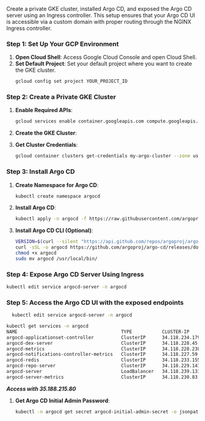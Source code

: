 Create a private GKE cluster, installed Argo CD, and exposed the Argo CD server using an Ingress controller. This setup ensures that your Argo CD UI is accessible via a custom domain with proper routing through the NGINX Ingress controller.

### Step 1: Set Up Your GCP Environment

1. **Open Cloud Shell**: Access Google Cloud Console and open Cloud Shell.
2. **Set Default Project**: Set your default project where you want to create the GKE cluster.
   ```sh
   gcloud config set project YOUR_PROJECT_ID
   ```

### Step 2: Create a Private GKE Cluster

1. **Enable Required APIs**:
   ```sh
   gcloud services enable container.googleapis.com compute.googleapis.com
   ```

2. **Create the GKE Cluster**:

3. **Get Cluster Credentials**:
   ```sh
   gcloud container clusters get-credentials my-argo-cluster --zone us-central1-a
   ```

### Step 3: Install Argo CD

1. **Create Namespace for Argo CD**:
   ```sh
   kubectl create namespace argocd
   ```

2. **Install Argo CD**:
   ```sh
   kubectl apply -n argocd -f https://raw.githubusercontent.com/argoproj/argo-cd/stable/manifests/install.yaml
   ```

3. **Install Argo CD CLI (Optional)**:
   ```sh
   VERSION=$(curl --silent "https://api.github.com/repos/argoproj/argo-cd/releases/latest" | jq -r .tag_name)
   curl -sSL -o argocd https://github.com/argoproj/argo-cd/releases/download/$VERSION/argocd-linux-amd64
   chmod +x argocd
   sudo mv argocd /usr/local/bin/
   ```

### Step 4: Expose Argo CD Server Using Ingress
  ```sh
  kubectl edit service argocd-server -n argocd
  ```
### Step 5: Access the Argo CD UI with the exposed endpoints
```sh
  kubectl edit service argocd-server -n argocd
```

```sh
kubectl get services -n argocd
NAME                                      TYPE           CLUSTER-IP       EXTERNAL-IP     PORT(S)                      AGE
argocd-applicationset-controller          ClusterIP      34.118.234.179   <none>          7000/TCP,8080/TCP            87m
argocd-dex-server                         ClusterIP      34.118.228.45    <none>          5556/TCP,5557/TCP,5558/TCP   87m
argocd-metrics                            ClusterIP      34.118.228.238   <none>          8082/TCP                     87m
argocd-notifications-controller-metrics   ClusterIP      34.118.227.59    <none>          9001/TCP                     87m
argocd-redis                              ClusterIP      34.118.233.155   <none>          6379/TCP                     87m
argocd-repo-server                        ClusterIP      34.118.229.141   <none>          8081/TCP,8084/TCP            87m
argocd-server                             LoadBalancer   34.118.239.131   35.188.215.80   80:31625/TCP,443:30520/TCP   87m
argocd-server-metrics                     ClusterIP      34.118.230.83    <none>          8083/TCP                     87m
```
***Access with 35.188.215.80***

1. **Get Argo CD Initial Admin Password**:
   ```sh
   kubectl -n argocd get secret argocd-initial-admin-secret -o jsonpath="{.data.password}" | base64 -d
   ```